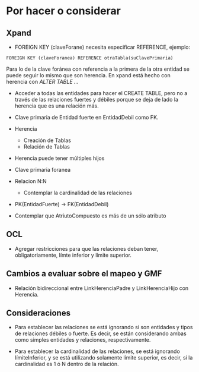 # Por hacer o considerar

## Xpand

- FOREIGN KEY (claveForane) necesita especificar REFERENCE, ejemplo:

```
FOREIGN KEY (claveForanea) REFERENCE otraTabla(suClavePrimaria)
```

Para lo de la clave foránea con referencia a la primera de la otra entidad se
puede seguir lo mismo que son herencia. En xpand está hecho con herencia con
*ALTER TABLE ...*

- Acceder a todas las entidades para hacer el CREATE TABLE, pero no a través de
  las relaciones fuertes y débiles porque se deja de lado la herencia que es una
  relación más.

- Clave primaria de Entidad fuerte en EntidadDebil como FK.

- Herencia
  - Creación de Tablas
  - Relación de Tablas

- Herencia puede tener múltiples hijos

- Clave primaria foranea

- Relacion N:N
  - Contemplar la cardinalidad de las relaciones

- PK(EntidadFuerte) -> FK(EntidadDebil)

- Contemplar que AtriutoCompuesto es más de un sólo atributo

## OCL

- Agregar restricciones para que las relaciones deban tener, obligatoriamente,
  límte inferior y límite superior.

## Cambios a evaluar sobre el mapeo y GMF

- Relación bidireccional entre LinkHerenciaPadre y LinkHerenciaHijo con
  Herencia.

## Consideraciones

- Para establecer las relaciones se está ignorando si son entidades y tipos de
  relaciones débiles o fuerte. Es decir, se están considerando ambas como
  simples entidades y relaciones, respectivamente.

- Para establecer la cardinalidad de las relaciones, se está ignorando
  límiteInferior, y se está utilizando solamente límite superior, es decir, si
  la cardinalidad es 1 ó N dentro de la relación.
